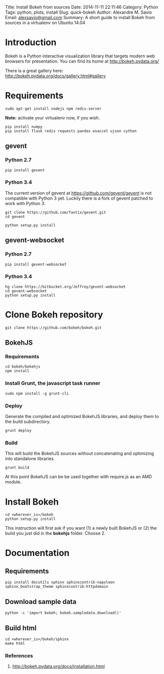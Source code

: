 Title: Install Bokeh from sources
Date: 2014-11-11 22:11:46
Category: Python
Tags: python, plots, install
Slug: quick-bokeh
Author: Alexandre M. Savio
Email: alexsavio@gmail.com
Summary: A short guide to install Bokeh from sources in a virtualenv on Ubuntu 14.04

# Introduction

Bokeh is a Python interactive visualization library that targets modern web browsers for presentation. You can find its home at http://bokeh.pydata.org/

There is a great gallery here: http://bokeh.pydata.org/docs/gallery.html#gallery

# Requirements

    sudo apt-get install nodejs npm redis-server

**Note:** activate your virtualenv now, if you wish.

    pip install numpy
    pip install flask redis requests pandas wsaccel ujson cython

## gevent

### Python 2.7

    pip install gevent

### Python 3.4

The current version of gevent at https://github.com/gevent/gevent is not compatible with Python 3 yet. Luckily there is a fork of gevent patched to work with Python 3:

    git clone https://github.com/fantix/gevent.git
    cd gevent

    python setup.py install

## gevent-websocket

### Python 2.7

    pip install gevent-websocket

### Python 3.4

    hg clone https://bitbucket.org/Jeffrey/gevent-websocket
    cd gevent-websocket
    python setup.py install

# Clone Bokeh repository

    git clone https://github.com/bokeh/bokeh.git

## BokehJS

### Requirements

    cd bokeh/bokehjs
    npm install

### Install Grunt, the javascript task runner

    sudo npm install -g grunt-cli

### Deploy

Generate the compiled and optimized BokehJS libraries, and deploy them to the build subdirectory.

    grunt deploy

### Build

This will build the BokehJS sources without concatenating and optimizing into standalone libraries.

    grunt build

At this point BokehJS can be be used together with require.js as an AMD module.

# Install Bokeh

    cd <wherever_is>/bokeh
    python setup.py install

This instruction will first ask if you want (1) a newly built BokehJS or (2) the build you just did in the **bokehjs** folder. Choose 2.

# Documentation

## Requirements

    pip install docutils sphinx sphinxcontrib-napoleon sphinx_bootstrap_theme sphinxcontrib-httpdomain

## Download sample data

    python -c 'import bokeh; bokeh.sampledata.download()'

## Build html

    cd <wherever_is>/bokeh/sphinx
    make html

### References

1. <http://bokeh.pydata.org/docs/installation.html>
